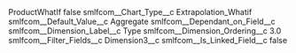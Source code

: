 <?xml version="1.0" encoding="UTF-8"?>
<CustomMetadata xmlns="http://soap.sforce.com/2006/04/metadata" xmlns:xsi="http://www.w3.org/2001/XMLSchema-instance" xmlns:xsd="http://www.w3.org/2001/XMLSchema">
    <label>ProductWhatIf</label>
    <protected>false</protected>
    <values>
        <field>smlfcom__Chart_Type__c</field>
        <value xsi:type="xsd:string">Extrapolation_Whatif</value>
    </values>
    <values>
        <field>smlfcom__Default_Value__c</field>
        <value xsi:type="xsd:string">Aggregate</value>
    </values>
    <values>
        <field>smlfcom__Dependant_on_Field__c</field>
        <value xsi:nil="true"/>
    </values>
    <values>
        <field>smlfcom__Dimension_Label__c</field>
        <value xsi:type="xsd:string">Type</value>
    </values>
    <values>
        <field>smlfcom__Dimension_Ordering__c</field>
        <value xsi:type="xsd:double">3.0</value>
    </values>
    <values>
        <field>smlfcom__Filter_Fields__c</field>
        <value xsi:type="xsd:string">Dimension3__c</value>
    </values>
    <values>
        <field>smlfcom__Is_Linked_Field__c</field>
        <value xsi:type="xsd:boolean">false</value>
    </values>
</CustomMetadata>
